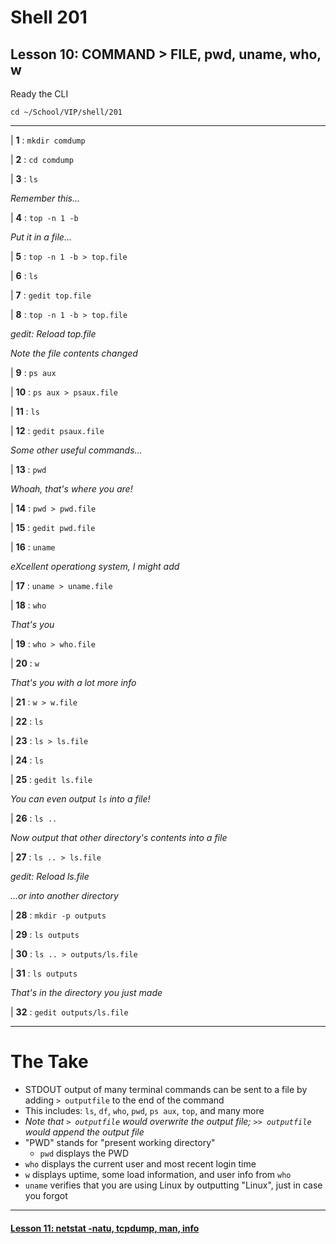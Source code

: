 # Shell 201
## Lesson 10: COMMAND > FILE, pwd, uname, who, w

Ready the CLI

`cd ~/School/VIP/shell/201`

___

| **1** : `mkdir comdump`

| **2** : `cd comdump`

| **3** : `ls`

*Remember this...*

| **4** : `top -n 1 -b`

*Put it in a file...*

| **5** : `top -n 1 -b > top.file`

| **6** : `ls`

| **7** : `gedit top.file`

| **8** : `top -n 1 -b > top.file`

*gedit: Reload top.file*

*Note the file contents changed*

| **9** : `ps aux`

| **10** : `ps aux > psaux.file`

| **11** : `ls`

| **12** : `gedit psaux.file`

*Some other useful commands...*

| **13** : `pwd`

*Whoah, that's where you are!*

| **14** : `pwd > pwd.file`

| **15** : `gedit pwd.file`

| **16** : `uname`

*eXcellent operationg system, I might add*

| **17** : `uname > uname.file`

| **18** : `who`

*That's you*

| **19** : `who > who.file`

| **20** : `w`

*That's you with a lot more info*

| **21** : `w > w.file`

| **22** : `ls`

| **23** : `ls > ls.file`

| **24** : `ls`

| **25** : `gedit ls.file`

*You can even output `ls` into a file!*

| **26** : `ls ..`

*Now output that other directory's contents into a file*

| **27** : `ls .. > ls.file`

*gedit: Reload ls.file*

*...or into another directory*

| **28** : `mkdir -p outputs`

| **29** : `ls outputs`

| **30** : `ls .. > outputs/ls.file`

| **31** : `ls outputs`

*That's in the directory you just made*

| **32** : `gedit outputs/ls.file`

___

# The Take

- STDOUT output of many terminal commands can be sent to a file by adding `> outputfile` to the end of the command
 - This includes: `ls`, `df`, `who`, `pwd`, `ps aux`, `top`, and many more
- *Note that `> outputfile` would overwrite the output file; `>> outputfile` would append the output file*
- "PWD" stands for "present working directory"
  - `pwd` displays the PWD
- `who` displays the current user and most recent login time
- `w` displays uptime, some load information, and user info from `who`
- `uname` verifies that you are using Linux by outputting "Linux", just in case you forgot

___

#### [Lesson 11: netstat -natu, tcpdump, man, info](https://github.com/inkVerb/vip/blob/master/201-shell/Lesson-11.md)
